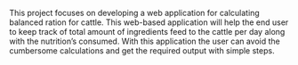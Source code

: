 This project focuses on developing a web application for calculating balanced ration for cattle. This web-based application will help the end user to keep track of total amount of ingredients feed to the cattle per day along with the nutrition’s consumed. With this application the user can avoid the cumbersome calculations and get the required output with simple steps.
